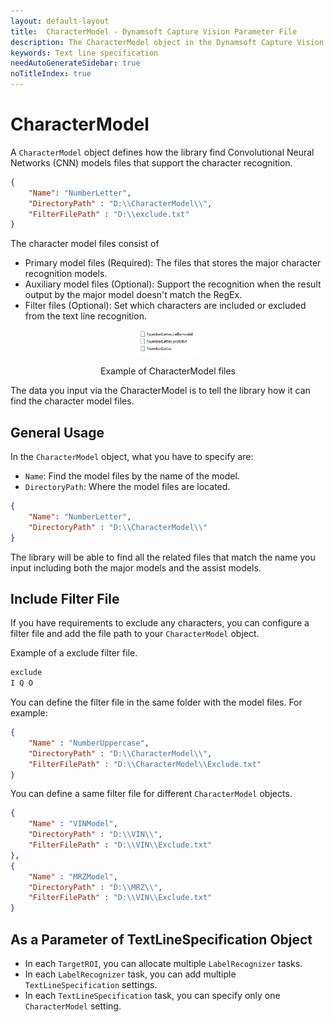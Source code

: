 ```yaml
---   
layout: default-layout
title:  CharacterModel - Dynamsoft Capture Vision Parameter File
description: The CharacterModel object in the Dynamsoft Capture Vision Parameter File defines how the charactor models are found.
keywords: Text line specification
needAutoGenerateSidebar: true
noTitleIndex: true
---
```


# CharacterModel

A `CharacterModel` object defines how the library find Convolutional Neural Networks (CNN) models files that support the character recognition.

```json
{
    "Name": "NumberLetter",
    "DirectoryPath" : "D:\\CharacterModel\\",
    "FilterFilePath" : "D:\\exclude.txt"
}
```

The character model files consist of

- Primary model files (Required): The files that stores the major character recognition models.
- Auxiliary model files (Optional): Support the recognition when the result output by the major model doesn't match the RegEx.
- Filter files (Optional): Set which characters are included or excluded from the text line recognition.

<div align="center">
   <p><img src="../assets/character-model.png" alt="character-model" width="20%" /></p>
   <p>Example of CharacterModel files</p>
</div>

The data you input via the CharacterModel is to tell the library how it can find the character model files.

## General Usage

In the `CharacterModel` object, what you have to specify are:

- `Name`: Find the model files by the name of the model.
- `DirectoryPath`: Where the model files are located.

```json
{
    "Name": "NumberLetter",
    "DirectoryPath" : "D:\\CharacterModel\\"
}
```

The library will be able to find all the related files that match the name you input including both the major models and the assist models.

## Include Filter File

If you have requirements to exclude any characters, you can configure a filter file and add the file path to your `CharacterModel` object.

Example of a exclude filter file.

```txt
exclude
I Q O
```

You can define the filter file in the same folder with the model files. For example:

```json
{
    "Name" : "NumberUppercase",
    "DirectoryPath" : "D:\\CharacterModel\\",
    "FilterFilePath" : "D:\\CharacterModel\\Exclude.txt"
}
```

You can define a same filter file for different `CharacterModel` objects.

```json
{
    "Name" : "VINModel",
    "DirectoryPath" : "D:\\VIN\\",
    "FilterFilePath" : "D:\\VIN\\Exclude.txt"
},
{
    "Name" : "MRZModel",
    "DirectoryPath" : "D:\\MRZ\\",
    "FilterFilePath" : "D:\\VIN\\Exclude.txt"
}
```

## As a Parameter of TextLineSpecification Object

- In each `TargetROI`, you can allocate multiple `LabelRecognizer` tasks.
- In each `LabelRecognizer` task, you can add multiple `TextLineSpecification` settings.
- In each `TextLineSpecification` task, you can specify only one `CharacterModel` setting.

